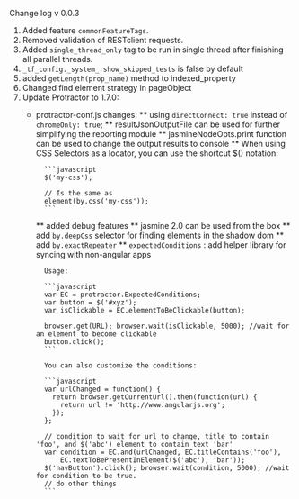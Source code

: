Change log v 0.0.3
1. Added feature `commonFeatureTags`.
2. Removed validation of RESTclient requests.
3. Added `single_thread_only` tag to be run in single thread after finishing all parallel threads.
4. `_tf_config._system_.show_skipped_tests` is false by default
5. added `getLength(prop_name)` method to indexed_property
6. Changed find element strategy in pageObject
7. Update Protractor to 1.7.0:
    * protractor-conf.js changes:
        ** using `directConnect: true` instead of `chromeOnly: true`;
        ** resultJsonOutputFile can be used for further simplifying the reporting module
        ** jasmineNodeOpts.print function can be used to change the output results to console
        ** When using CSS Selectors as a locator, you can use the shortcut $() notation: 

            ```javascript
            $('my-css');

            // Is the same as
            element(by.css('my-css'));
            ```
        ** added debug features
        ** jasmine 2.0 can be used from the box
        ** add `by.deepCss` selector for finding elements in the shadow dom
        ** add `by.exactRepeater`
        ** `expectedConditions` : add helper library for syncing with non-angular apps

            Usage:

            ```javascript
            var EC = protractor.ExpectedConditions;
            var button = $('#xyz');
            var isClickable = EC.elementToBeClickable(button);

            browser.get(URL); browser.wait(isClickable, 5000); //wait for an element to become clickable 
            button.click();
            ```

            You can also customize the conditions:

            ```javascript
            var urlChanged = function() {
              return browser.getCurrentUrl().then(function(url) {
                return url != 'http://www.angularjs.org';
              });
            };

            // condition to wait for url to change, title to contain 'foo', and $('abc') element to contain text 'bar'
            var condition = EC.and(urlChanged, EC.titleContains('foo'),
                EC.textToBePresentInElement($('abc'), 'bar'));
            $('navButton').click(); browser.wait(condition, 5000); //wait for condition to be true.
            // do other things
            ```
